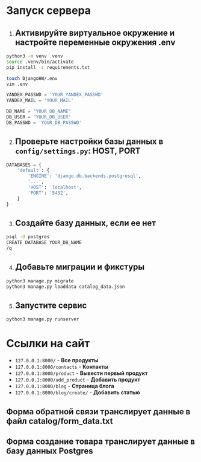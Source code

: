 # Запуск сервера
1. ## Активируйте виртуальное окружение и настройте переменные окружения .env
```bash
python3 -m venv .venv
source .venv/bin/activate
pip install -r requirements.txt

touch DjangoHW/.env
vim .env
```

```python
YANDEX_PASSWD = 'YOUR_YANDEX_PASSWD'
YANDEX_MAIL = 'YOUR_MAIL'

DB_NAME = "YOUR_DB_NAME"
DB_USER = "YOUR_DB_USER"
DB_PASSWD = 'YOUR_DB_PASSWD'
```

2. ## Проверьте настройки базы данных в `config/settings.py`: HOST, PORT
```python
DATABASES = {
    'default': {
        'ENGINE': 'django.db.backends.postgresql',
        '...',
        'HOST': 'localhost',
        'PORT': '5432',
    }
}
```

3. ## Создайте базу данных, если ее нет
```bash
psql -U postgres
CREATE DATABASE YOUR_DB_NAME
/q
```

4. ## Добавьте миграции и фикстуры
```bash
python3 manage.py migrate
python3 manage.py loaddata catalog_data.json
```

5. ## Запустите сервис
```bash
python3 manage.py runserver
```

# Ссылки на сайт
- `127.0.0.1:8000/` - **Все продукты**
- `127.0.0.1:8000/contacts` - **Контакты**
- `127.0.0.1:8000/product` - **Вывести первый продукт**
- `127.0.0.1:8000/add_product` - **Добавить продукт**
- `127.0.0.1:8000/blog` - **Страница блога**
- `127.0.0.1:8000/blog/create/` - **Добавить статью**


## Форма обратной связи транслирует данные в файл catalog/form_data.txt
## Форма создание товара транслирует данные в базу данных Postgres
